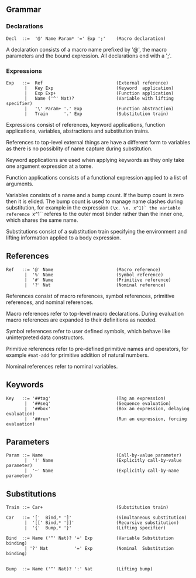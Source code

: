 
## Grammar

### Declarations

```
Decl  ::=  '@' Name Param* '=' Exp ';'    (Macro declaration)
```

A declaration consists of a macro name prefixed by '@', the macro parameters and
the bound expression. All declarations end with a ';'.


### Expressions

```
Exp   ::=  Ref                            (External reference)
       |   Key Exp                        (Keyword  application)
       |   Exp Exp+                       (Function application)
       |   Name ('^' Nat)?                (Variable with lifting specifier)
       |   '\' Param+ '.' Exp             (Function abstraction)
       |   Train      '.' Exp             (Substitution train)
```

Expressions consist of references, keyword applications, function applications,
variables, abstractions and substitution trains.

References to top-level external things are have a different form to variables as
there is no possiblity of name capture during substitution.

Keyword applications are used when applying keywords as they only take one argument
expression at a tome.

Function applications consists of a functional expression applied to a list of arguments.

Variables consists of a name and a bump count. If the bump count is zero then it is
elided. The bump count is used to manage name clashes during substitution, for example
in the expression ``(\x. \x. x^1)` the variable reference ``x^1`` referes to the outer
most binder rather than the inner one, which shares the same name.

Substitutions consist of a substitution train specifying the environment and lifting
information applied to a body expression.


## References

```
Ref   ::= '@' Name                        (Macro reference)
       |  '%' Name                        (Symbol reference)
       |  '#' Name                        (Primitive reference)
       |  '?' Nat                         (Nominal reference)
```

References consist of macro references, symbol references, primitive references,
and nominal references.

Macro references refer to top-level macro declarations. During evaluation macro references
are expanded to their definitions as needed.

Symbol references refer to user defined symbols, which behave like uninterpreted
data constructors.

Primitive references refer to pre-defined primitive names and operators, for example
``#nat-add`` for primitive addition of natural numbers.

Nominal references refer to nominal variables.


## Keywords

```
Key   ::= '##tag'                         (Tag an expression)
       |  '##seq'                         (Sequence evaluation)
       |  '##box'                         (Box an expression, delaying evaluation)
       |  '##run'                         (Run an expression, forcing  evaluation)
```


## Parameters

```
Param ::= Name                            (Call-by-value parameter)
       |  '!' Name                        (Explicitly call-by-value parameter)
       |  '~' Name                        (Explicitly call-by-name  parameter)
```




## Substitutions

```
Train ::= Car+                            (Substitution train)

Car   ::= '['  Bind,* ']'                 (Simultaneous substitution)
       |  '[[' Bind,* ']]'                (Recursive substitution)
       |  '{'  Bump,* '}'                 (Lifting specifier)

Bind  ::= Name ('^' Nat)? '=' Exp         (Variable Substitution binding)
       | '?' Nat          '=' Exp         (Nominal  Substitution binding)


Bump  ::= Name ('^' Nat)? ':' Nat         (Lifting bump)
```


